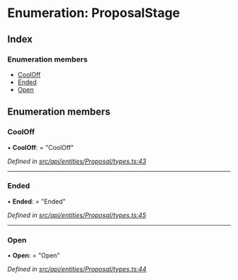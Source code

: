 # Enumeration: ProposalStage

## Index

### Enumeration members

* [CoolOff](proposalstage.md#cooloff)
* [Ended](proposalstage.md#ended)
* [Open](proposalstage.md#open)

## Enumeration members

###  CoolOff

• **CoolOff**: = "CoolOff"

*Defined in [src/api/entities/Proposal/types.ts:43](https://github.com/PolymathNetwork/polymesh-sdk/blob/4b9adaf/src/api/entities/Proposal/types.ts#L43)*

___

###  Ended

• **Ended**: = "Ended"

*Defined in [src/api/entities/Proposal/types.ts:45](https://github.com/PolymathNetwork/polymesh-sdk/blob/4b9adaf/src/api/entities/Proposal/types.ts#L45)*

___

###  Open

• **Open**: = "Open"

*Defined in [src/api/entities/Proposal/types.ts:44](https://github.com/PolymathNetwork/polymesh-sdk/blob/4b9adaf/src/api/entities/Proposal/types.ts#L44)*
